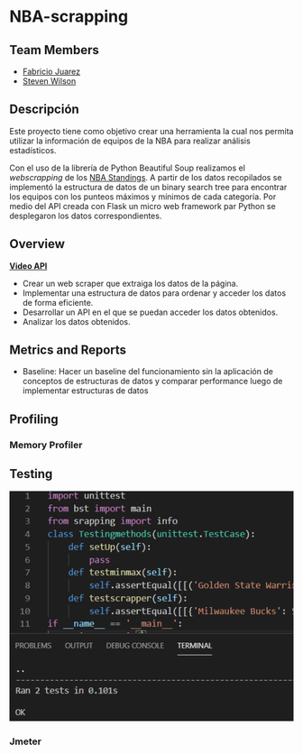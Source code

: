 # NBA-scrapping

## Team Members
- [Fabricio Juarez](https://github.com/fabricio63)
- [Steven Wilson](https://github.com/StevenWilson121)

## Descripción
Este proyecto tiene como objetivo crear una herramienta la cual nos permita utilizar la información de equipos de la NBA para realizar análisis estadísticos. 

Con el uso de la librería de Python Beautiful Soup realizamos el *webscrapping* de los [NBA Standings](https://www.basketball-reference.com/leagues/NBA_2020_standings.html). A partir de los datos recopilados se implementó la estructura de datos de un binary search tree para encontrar los equipos con los punteos máximos y mínimos de cada categoría. Por medio del API creada con Flask un micro web framework par Python se desplegaron los datos correspondientes. 

## Overview
[**Video API**](https://github.com/fabricio63/NBA-scrapping/blob/master/2020-04-15-05-42-14.mp4)
- Crear un web scraper que extraiga los datos de la página.
- Implementar una estructura de datos para ordenar y acceder los datos de forma eficiente.
- Desarrollar un API en el que se puedan acceder los datos obtenidos.
- Analizar los datos obtenidos.

## Metrics and Reports 
- Baseline: Hacer un baseline del funcionamiento sin la aplicación de conceptos de estructuras de datos y comparar performance luego de implementar estructuras de datos

## Profiling
### Memory Profiler

## Testing
![Imagen de unit testing](https://github.com/fabricio63/NBA-scrapping/blob/master/images/unit.png)
### Jmeter


